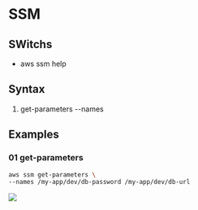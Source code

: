 # SSM

## SWitchs
* aws ssm help

## Syntax
1. get-parameters --names <value>

## Examples
### 01 get-parameters
````bash
aws ssm get-parameters \
--names /my-app/dev/db-password /my-app/dev/db-url
````
[<img src="https://i.imgur.com/UoNyUHE.png">](https://i.imgur.com/UoNyUHE.png)
